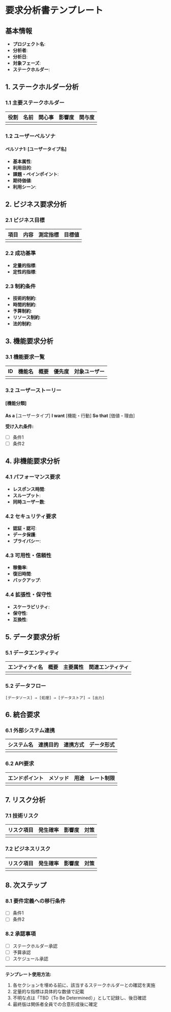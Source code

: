 # 要求分析書テンプレート

## 基本情報

- **プロジェクト名**:
- **分析者**:
- **分析日**:
- **対象フェーズ**:
- **ステークホルダー**:

## 1. ステークホルダー分析

### 1.1 主要ステークホルダー

| 役割 | 名前 | 関心事 | 影響度 | 関与度 |
|------|------|--------|--------|--------|
|      |      |        |        |        |

### 1.2 ユーザーペルソナ

#### ペルソナ1: [ユーザータイプ名]

- **基本属性**:
- **利用目的**:
- **課題・ペインポイント**:
- **期待価値**:
- **利用シーン**:

## 2. ビジネス要求分析

### 2.1 ビジネス目標

| 項目 | 内容 | 測定指標 | 目標値 |
|------|------|----------|--------|
|      |      |          |        |

### 2.2 成功基準

- **定量的指標**:
- **定性的指標**:

### 2.3 制約条件

- **技術的制約**:
- **時間的制約**:
- **予算制約**:
- **リソース制約**:
- **法的制約**:

## 3. 機能要求分析

### 3.1 機能要求一覧

| ID | 機能名 | 概要 | 優先度 | 対象ユーザー |
|----|--------|------|--------|--------------|
|    |        |      |        |              |

### 3.2 ユーザーストーリー

#### [機能分類]

**As a** [ユーザータイプ]
**I want** [機能・行動]
**So that** [価値・理由]

**受け入れ条件:**

- [ ] 条件1
- [ ] 条件2

## 4. 非機能要求分析

### 4.1 パフォーマンス要求

- **レスポンス時間**:
- **スループット**:
- **同時ユーザー数**:

### 4.2 セキュリティ要求

- **認証・認可**:
- **データ保護**:
- **プライバシー**:

### 4.3 可用性・信頼性

- **稼働率**:
- **復旧時間**:
- **バックアップ**:

### 4.4 拡張性・保守性

- **スケーラビリティ**:
- **保守性**:
- **互換性**:

## 5. データ要求分析

### 5.1 データエンティティ

| エンティティ名 | 概要 | 主要属性 | 関連エンティティ |
|----------------|------|----------|------------------|
|                |      |          |                  |

### 5.2 データフロー

```text
[データソース] → [処理] → [データストア] → [出力]
```

## 6. 統合要求

### 6.1 外部システム連携

| システム名 | 連携目的 | 連携方式 | データ形式 |
|------------|----------|----------|------------|
|            |          |          |            |

### 6.2 API要求

| エンドポイント | メソッド | 用途 | レート制限 |
|----------------|----------|------|------------|
|                |          |      |            |

## 7. リスク分析

### 7.1 技術リスク

| リスク項目 | 発生確率 | 影響度 | 対策 |
|------------|----------|--------|------|
|            |          |        |      |

### 7.2 ビジネスリスク

| リスク項目 | 発生確率 | 影響度 | 対策 |
|------------|----------|--------|------|
|            |          |        |      |

## 8. 次ステップ

### 8.1 要件定義への移行条件

- [ ] 条件1
- [ ] 条件2

### 8.2 承認事項

- [ ] ステークホルダー承認
- [ ] 予算承認
- [ ] スケジュール承認

---

**テンプレート使用方法:**

1. 各セクションを埋める前に、該当するステークホルダーとの確認を実施
2. 定量的な指標は具体的な数値で記載
3. 不明な点は「TBD（To Be Determined）」として記録し、後日確認
4. 最終版は関係者全員での合意形成後に確定
